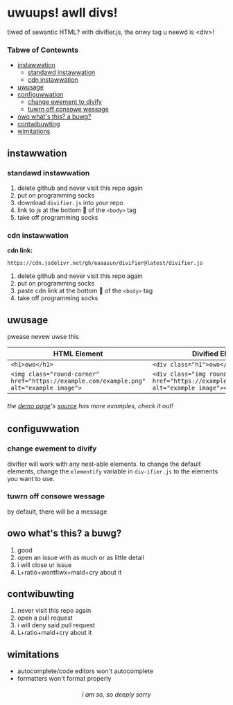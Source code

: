 # uwuups! awll divs! <!-- omit in toc -->
tiwed of sewantic HTML? with divifier.js, the onwy tag u neewd is &lt;div&gt;!

### Tabwe of Contewnts <!-- omit in toc -->
- [instawwation](#instawwation)
	- [standawd instawwation](#standawd-instawwation)
	- [cdn instawwation](#cdn-instawwation)
- [uwusage](#uwusage)
- [configuwwation](#configuwwation)
	- [change ewement to divify](#change-ewement-to-divify)
	- [tuwrn off consowe wessage](#tuwrn-off-consowe-wessage)
- [owo what's this? a buwg?](#owo-whats-this-a-buwg)
- [contwibuwting](#contwibuwting)
- [wimitations](#wimitations)

## instawwation
### standawd instawwation
1. delete github and never visit this repo again
2. put on programming socks
3. download `divifier.js` into your repo
4. link to js at the bottom 🥺 of the `<body>` tag
5. take off programming socks

### cdn instawwation
**cdn link:**
```
https://cdn.jsdelivr.net/gh/eaaasun/divifier@latest/divifier.js
```
1. delete github and never visit this repo again
2. put on programming socks
3. paste cdn link at the bottom 🥺 of the `<body>` tag
4. take off programming socks


## uwusage
pwease nevew uwse this

HTML Element | Divified Element
----|----
`<h1>owo</h1>`|`<div class="h1">owo</div>`
`<img class="round-corner" href="https://example.com/example.png" alt="example image">` | `<div class="img round-corner" href="https://example.com/example.png" alt="example image"></div>`

###### the [demo page](https://example.com)'s [source](https://example.com) has more examples, check it out! <!-- omit in toc -->


## configuwwation
### change ewement to divify
divifier will work with any nest-able elements. to change the default elements, change the `elementify` variable in `div-ifier.js` to the elements you want to use.

### tuwrn off consowe wessage
by default, there will be a message

## owo what's this? a buwg?
1. good
2. open an issue with as much or as little detail
3. i will close ur issue
4. L+ratio+wontfiwx+mald+cry about it

## contwibuwting
1. never visit this repo again
2. open a pull request
3. i will deny said pull request
4. L+ratio+mald+cry about it

## wimitations
- autocomplete/code editors won't autocomplete
- formatters won't format properly





<h6 align="center">i am so, so deeply sorry</h6>